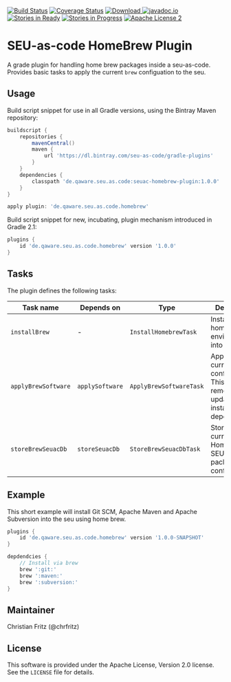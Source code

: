[![Build Status](https://travis-ci.org/seu-as-code/seu-as-code.plugins.svg?branch=master)](https://travis-ci.org/seu-as-code/seu-as-code.plugins)
[![Coverage Status](https://coveralls.io/repos/seu-as-code/seu-as-code.plugins/badge.svg?branch=master&service=github&ts=1)](https://coveralls.io/github/seu-as-code/seu-as-code.plugins?branch=master)
[![Download](https://api.bintray.com/packages/seu-as-code/gradle-plugins/seuac-homebrew-plugin/images/download.svg) ](https://bintray.com/seu-as-code/gradle-plugins/seuac-homebrew-plugin/_latestVersion)
[![javadoc.io](https://javadocio-badges.herokuapp.com/de.qaware.seu.as.code/seuac-homebrew-plugin/badge.svg)](https://javadocio-badges.herokuapp.com/de.qaware.seu.as.code/seuac-homebrew-plugin)
[![Stories in Ready](https://badge.waffle.io/seu-as-code/seu-as-code.plugins.png?label=ready&title=Ready)](https://waffle.io/seu-as-code/seu-as-code.plugins)
[![Stories in Progress](https://badge.waffle.io/seu-as-code/seu-as-code.plugins.png?label=in%20progress&title=In%20Progress)](https://waffle.io/seu-as-code/seu-as-code.plugins)
[![Apache License 2](http://img.shields.io/badge/license-ASF2-blue.svg)](https://github.com/seu-as-code/seu-as-code.plugins/blob/master/LICENSE)

# SEU-as-code HomeBrew Plugin

A grade plugin for handling home brew packages inside a seu-as-code. Provides basic tasks to apply the current `brew` 
configuation to the seu.

## Usage

Build script snippet for use in all Gradle versions, using the Bintray Maven repository:
```groovy
buildscript {
    repositories {
        mavenCentral()
        maven {
            url 'https://dl.bintray.com/seu-as-code/gradle-plugins'
        }
    }
    dependencies {
        classpath 'de.qaware.seu.as.code:seuac-homebrew-plugin:1.0.0'
    }
}

apply plugin: 'de.qaware.seu.as.code.homebrew'
```

Build script snippet for new, incubating, plugin mechanism introduced in Gradle 2.1:
```groovy
plugins {
    id 'de.qaware.seu.as.code.homebrew' version '1.0.0'
}
```
## Tasks

The plugin defines the following tasks:

Task name | Depends on | Type | Description
--- | --- | --- | ---
`installBrew` | - | `InstallHomebrewTask` | Installs the homebrew environment into the seu
`applyBrewSoftware` | `applySoftware` | `ApplyBrewSoftwareTask` | Applies the current brew configuration. This will remove, update and install all brew dependencies.
`storeBrewSeuacDb` | `storeSeuacDb` | `StoreBrewSeuacDbTask` | Store the current HomeBrew SEU software package configuration.

## Example
This short example will install Git SCM, Apache Maven and Apache Subversion into the seu using home brew. 
```groovy
plugins {
    id 'de.qaware.seu.as.code.homebrew' version '1.0.0-SNAPSHOT'
}

depdendcies {
    // Install via brew
    brew ':git:'
    brew ':maven:'
    brew ':subversion:'
}
```
## Maintainer

Christian Fritz (@chrfritz)

## License

This software is provided under the Apache License, Version 2.0 license. See the `LICENSE` file for details.
